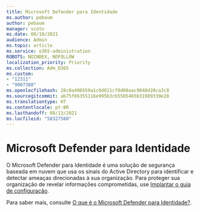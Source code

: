 ```yaml
---
title: Microsoft Defender para Identidade
ms.author: pebaum
author: pebaum
manager: scotv
ms.date: 08/10/2021
audience: Admin
ms.topic: article
ms.service: o365-administration
ROBOTS: NOINDEX, NOFOLLOW
localization_priority: Priority
ms.collection: Adm_O365
ms.custom:
- "12311"
- "9007388"
ms.openlocfilehash: 20c0a406559a1c6d811cf0d80aac9848d20ca3c8
ms.sourcegitcommit: ab75f66355116e995b3cb5505465b31989339e28
ms.translationtype: HT
ms.contentlocale: pt-BR
ms.lasthandoff: 08/13/2021
ms.locfileid: "58327580"
---
```

# <a name="microsoft-defender-for-identity-guide"></a>Microsoft Defender para Identidade

O Microsoft Defender para Identidade é uma solução de segurança baseada em nuvem que usa os sinais do Active Directory para identificar e detectar ameaças direcionadas à sua organização. Para proteger sua organização de revelar informações comprometidas, use [Implantar o guia de configuração](https://portal.office.com/adminportal/home?#/modernonboarding/microsoftdefenderforidentitysetupguide). 

Para saber mais, consulte [O que é o Microsoft Defender para Identidade?](https://docs.microsoft.com/defender-for-identity/what-is).  

